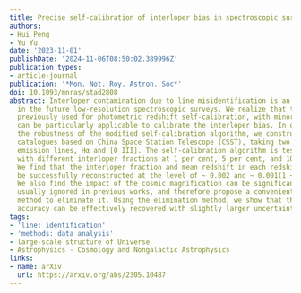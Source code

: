 ```yaml
---
title: Precise self-calibration of interloper bias in spectroscopic surveys
authors:
- Hui Peng
- Yu Yu
date: '2023-11-01'
publishDate: '2024-11-06T08:50:02.389996Z'
publication_types:
- article-journal
publication: '*Mon. Not. Roy. Astron. Soc*'
doi: 10.1093/mnras/stad2808
abstract: Interloper contamination due to line misidentification is an important issue
  in the future low-resolution spectroscopic surveys. We realize that the algorithm
  previously used for photometric redshift self-calibration, with minor modifications,
  can be particularly applicable to calibrate the interloper bias. In order to explore
  the robustness of the modified self-calibration algorithm, we construct the mock
  catalogues based on China Space Station Telescope (CSST), taking two main target
  emission lines, Hα and [O III]. The self-calibration algorithm is tested in cases
  with different interloper fractions at 1 per cent, 5 per cent, and 10 per cent.
  We find that the interloper fraction and mean redshift in each redshift bin can
  be successfully reconstructed at the level of ~ 0.002 and ~ 0.001(1 + z), respectively.
  We also find the impact of the cosmic magnification can be significant, which is
  usually ignored in previous works, and therefore propose a convenient and efficient
  method to eliminate it. Using the elimination method, we show that the calibration
  accuracy can be effectively recovered with slightly larger uncertainty.
tags:
- 'line: identification'
- 'methods: data analysis'
- large-scale structure of Universe
- Astrophysics - Cosmology and Nongalactic Astrophysics
links:
- name: arXiv
  url: https://arxiv.org/abs/2305.10487
---
```

